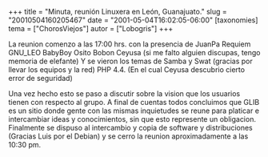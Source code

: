 +++
title = "Minuta, reunión Linuxera en León, Guanajuato."
slug = "20010504160205467"
date = "2001-05-04T16:02:05-06:00"
[taxonomies]
tema = ["ChorosViejos"]
autor = ["Lobogris"]
+++

La reunion comenzo a las 17:00 hrs. con la presencia de JuanPa Requiem
GNU_LEO BabyBoy Osito Bobon Ceyusa (si me falto alguien discupas, tengo
memoria de elefante) Y se vieron los temas de Samba y Swat (gracias por
llevar los equipos y la red) PHP 4.4. (En el cual Ceyusa descubrio
cierto error de seguridad)

<!-- more -->
Una vez hecho esto se paso a discutir sobre la vision que los usuarios
tienen con respecto al grupo. A final de cuentas todos concluimos que
GLIB es un sitio donde gente con las mismas inquietudes se reune para
platicar e intercambiar ideas y conocimientos, sin que esto represente
un obligacion. Finalmente se dispuso al intercambio y copia de software
y distribuciones (Gracias Luis por el Debian) y se cerro la reunion
aproximadamente a las 10:30 pm.


